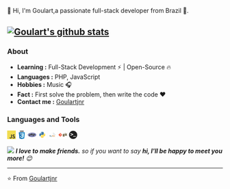 👋 Hi, I'm Goulart,a passionate full-stack developer from Brazil 🚀. 

[![Goulart's github stats](https://imwnk-github-stats.vercel.app/api?username=goulartjnr&show_icons=true&title_color=fff&icon_color=79ff97&text_color=9f9f9f&bg_color=151515)](https://github.com/Goulartjnr)
---------------------------------------------------------------------------------------------------------------------------------------------------------------------------------


### About

-  **Learning :** Full-Stack Development :zap: | Open-Source :fire:    
-  **Languages :** PHP, JavaScript
-  **Hobbies :** Music :headphones:
-  **Fact :** First solve the problem, then write the code :heart:
-  **Contact me :** [Goulartjnr](mailto:goulartjnr@gmail.com)


### Languages and Tools

<code><img height="20" src="https://raw.githubusercontent.com/github/explore/80688e429a7d4ef2fca1e82350fe8e3517d3494d/topics/javascript/javascript.png"></code>
<code><img height="20" src="https://raw.githubusercontent.com/github/explore/80688e429a7d4ef2fca1e82350fe8e3517d3494d/topics/css/css.png"></code>
<code><img height="20" src="https://raw.githubusercontent.com/github/explore/80688e429a7d4ef2fca1e82350fe8e3517d3494d/topics/php/php.png"></code>
<code><img height="20" src="https://raw.githubusercontent.com/github/explore/80688e429a7d4ef2fca1e82350fe8e3517d3494d/topics/python/python.png"></code>
<code><img height="20" src="https://raw.githubusercontent.com/github/explore/80688e429a7d4ef2fca1e82350fe8e3517d3494d/topics/mysql/mysql.png"></code>
<code><img height="20" src="https://raw.githubusercontent.com/github/explore/80688e429a7d4ef2fca1e82350fe8e3517d3494d/topics/git/git.png"></code>
<code><img height="20" src="https://raw.githubusercontent.com/github/explore/80688e429a7d4ef2fca1e82350fe8e3517d3494d/topics/terminal/terminal.png"></code>


<img src="https://media.giphy.com/media/LnQjpWaON8nhr21vNW/giphy.gif" width="60"> <em><b>I love to make friends.</b> so if you want to say <b>hi, I'll be happy to meet you more!</b> 😊</em>


---
⭐️ From [Goulartjnr](https://github.com/Goulartjnr)
